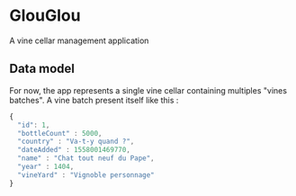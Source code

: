 # GlouGlou
A vine cellar management application
## Data model

For now, the app represents a single vine cellar containing multiples "vines batches".
A vine batch present itself like this :
```javascript
{
  "id": 1,
  "bottleCount" : 5000,
  "country" : "Va-t-y quand ?",
  "dateAdded" : 1558001469770,
  "name" : "Chat tout neuf du Pape",
  "year" : 1404,
  "vineYard" : "Vignoble personnage"
}
```